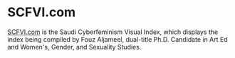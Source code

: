 # SCFVI.com

[SCFVI.com](https://scfvi.com) is the Saudi Cyberfeminism Visual Index, which displays the index being compiled by Fouz Aljameel, dual-title Ph.D. Candidate in Art Ed and Women's, Gender, and Sexuality Studies.
